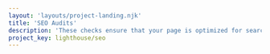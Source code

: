 ```yaml
---
layout: 'layouts/project-landing.njk'
title: 'SEO Audits'
description: 'These checks ensure that your page is optimized for search engine results ranking.'
project_key: lighthouse/seo
---
```

